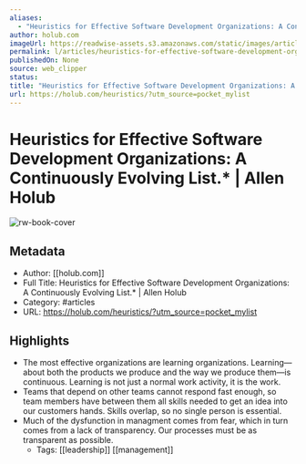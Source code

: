 ```yaml
---
aliases:
  - "Heuristics for Effective Software Development Organizations: A Continuously Evolving List.* | Allen Holub"
author: holub.com
imageUrl: https://readwise-assets.s3.amazonaws.com/static/images/article0.00998d930354.png
permalink: l/articles/heuristics-for-effective-software-development-organizations-a-continuously-evolving-list-allen-holub
publishedOn: None
source: web_clipper
status: 
title: "Heuristics for Effective Software Development Organizations: A Continuously Evolving List.* | Allen Holub"
url: https://holub.com/heuristics/?utm_source=pocket_mylist
---
```

# Heuristics for Effective Software Development Organizations: A Continuously Evolving List.* | Allen Holub

![rw-book-cover](https://readwise-assets.s3.amazonaws.com/static/images/article0.00998d930354.png)

## Metadata

- Author: [[holub.com]]
- Full Title: Heuristics for Effective Software Development Organizations: A Continuously Evolving List.* | Allen Holub
- Category: #articles
- URL: https://holub.com/heuristics/?utm_source=pocket_mylist

## Highlights

- The most effective organizations are learning organizations. Learning—about both the products we produce and the way we produce them—is continuous. Learning is not just a normal work activity, it is the work.
- Teams that depend on other teams cannot respond fast enough, so team members have between them all skills needed to get an idea into our customers hands. Skills overlap, so no single person is essential.
- Much of the dysfunction in managment comes from fear, which in turn comes from a lack of transparency. Our processes must be as transparent as possible.
    - Tags: [[leadership]] [[management]]
